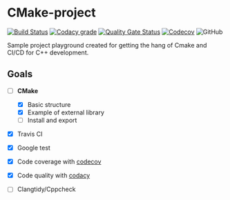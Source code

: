 # CMake-project

[![Build Status](https://travis-ci.org/MaciejZj/CMake-project.svg?branch=master)](https://travis-ci.org/MaciejZj/CMake-project)
[![Codacy grade](https://img.shields.io/codacy/grade/05ed6988cf4b4f98a46baab50392f9c3)](https://www.codacy.com/manual/MaciejZj/CMake-project?utm_source=github.com&amp;utm_medium=referral&amp;utm_content=MaciejZj/CMake-project&amp;utm_campaign=Badge_Grade)
[![Quality Gate Status](https://sonarcloud.io/api/project_badges/measure?project=MaciejZj_CMake-project&metric=alert_status)](https://sonarcloud.io/dashboard?id=MaciejZj_CMake-project)
[![Codecov](https://img.shields.io/codecov/c/github/MaciejZj/CMake-project)](https://codecov.io/gh/MaciejZj/CMake-project)
![GitHub](https://img.shields.io/github/license/MaciejZj/CMake-project)

Sample project playground created for getting the hang of Cmake and CI/CD for C++ development.

## Goals

- [ ] **CMake**

  - [x] Basic structure
  - [x] Example of external library
  - [ ] Install and export

- [x] Travis CI

- [x] Google test

- [x] Code coverage with [codecov](https://codecov.io)

- [x] Code quality with [codacy](https://www.codacy.com)

- [ ] Clangtidy/Cppcheck
